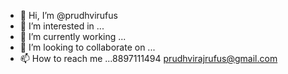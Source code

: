 - 👋 Hi, I’m @prudhvirufus
- 👀 I’m interested in ...
- 🌱 I’m currently working ...
- 💞️ I’m looking to collaborate on ...
- 📫 How to reach me ...8897111494
prudhvirajrufus@gmail.com

<!---
prudhvirufus/prudhvirufus is a ✨ special ✨ repository because its `README.md` (this file) appears on your GitHub profile.
You can click the Preview link to take a look at your changes.
--->

